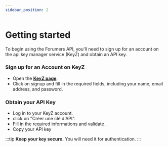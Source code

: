 ```yaml
---
sidebar_position: 2
---
```


# Getting started

To begin using the Forumers API, you'll need to sign up for an account on the api key manager service (KeyZ) and obtain an API key.

### Sign up for an Account on KeyZ

- Open the **[KeyZ page](https://keyz-delta.vercel.app/)**.
- Click on signup and fill in the required fields, including your name, email address, and password.

### Obtain your API Key
- Log in to your KeyZ account.
- click on "Créer une clé d'API".
- Fill in the required informations and validate .
- Copy your API key

:::tip
**Keep your key secure.** You will need it for authentication.
:::
